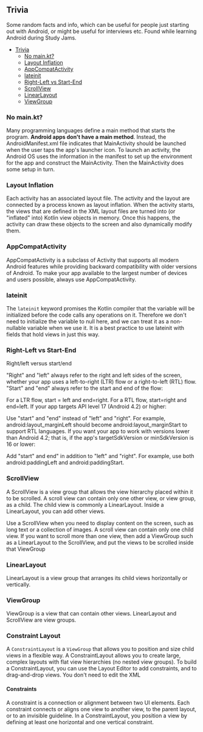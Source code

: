 ## Trivia

Some random facts and info, which can be useful for people just starting out with Android, or might be useful for interviews etc. Found while learning Android during Study Jams.

- [Trivia](#trivia)
  - [No main.kt?](#no-mainkt)
  - [Layout Inflation](#layout-inflation)
  - [AppCompatActivity](#appcompatactivity)
  - [lateinit](#lateinit)
  - [Right-Left vs Start-End](#right-left-vs-start-end)
  - [ScrollView](#scrollview)
  - [LinearLayout](#linearlayout)
  - [ViewGroup](#viewgroup)

### No main.kt?

Many programming languages define a main method that starts the program. **Android apps don't have a main method**. Instead, the AndroidManifest.xml file indicates that MainActivity should be launched when the user taps the app's launcher icon. To launch an activity, the Android OS uses the information in the manifest to set up the environment for the app and construct the MainActivity. Then the MainActivity does some setup in turn.

### Layout Inflation

Each activity has an associated layout file. The activity and the layout are connected by a process known as layout inflation. When the activity starts, the views that are defined in the XML layout files are turned into (or "inflated" into) Kotlin view objects in memory. Once this happens, the activity can draw these objects to the screen and also dynamically modify them.

### AppCompatActivity

AppCompatActivity is a subclass of Activity that supports all modern Android features while providing backward compatibility with older versions of Android. To make your app available to the largest number of devices and users possible, always use AppCompatActivity.

### lateinit

The `lateinit` keyword promises the Kotlin compiler that the variable will be initialized before the code calls any operations on it. Therefore we don't need to initialize the variable to null here, and we can treat it as a non-nullable variable when we use it. It is a best practice to use lateinit with fields that hold views in just this way.

### Right-Left vs Start-End
Right/left versus start/end

"Right" and "left" always refer to the right and left sides of the screen, whether your app uses a left-to-right (LTR) flow or a right-to-left (RTL) flow. "Start" and "end" always refer to the start and end of the flow:

For a LTR flow, start = left and end=right.
For a RTL flow, start=right and end=left.
If your app targets API level 17 (Android 4.2) or higher:

Use "start" and "end" instead of "left" and "right".
For example, android:layout_marginLeft should become android:layout_marginStart to support RTL languages.
If you want your app to work with versions lower than Android 4.2; that is, if the app's targetSdkVersion or minSdkVersion is 16 or lower:

Add "start" and end" in addition to "left" and "right".
For example, use both android:paddingLeft and android:paddingStart.

### ScrollView
A ScrollView is a view group that allows the view hierarchy placed within it to be scrolled. A scroll view can contain only one other view, or view group, as a child. The child view is commonly a LinearLayout. Inside a LinearLayout, you can add other views.

Use a ScrollView when you need to display content on the screen, such as long text or a collection of images. A scroll view can contain only one child view. If you want to scroll more than one view, then add a ViewGroup such as a LinearLayout to the ScrollView, and put the views to be scrolled inside that ViewGroup

### LinearLayout
LinearLayout is a view group that arranges its child views horizontally or vertically.

### ViewGroup
ViewGroup is a view that can contain other views. LinearLayout and ScrollView are view groups.

### Constraint Layout
A `ConstraintLayout` is a `ViewGroup` that allows you to position and size child views in a flexible way. A ConstraintLayout allows you to create large, complex layouts with flat view hierarchies (no nested view groups). To build a ConstraintLayout, you can use the Layout Editor to add constraints, and to drag-and-drop views. You don't need to edit the XML
#### Constraints
A constraint is a connection or alignment between two UI elements. Each constraint connects or aligns one view to another view, to the parent layout, or to an invisible guideline. In a ConstraintLayout, you position a view by defining at least one horizontal and one vertical constraint.